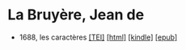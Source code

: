 # La Bruyère, Jean de

* 1688, les caractères  <a class="file tei" href="https://hurlus.github.io/tei/labruyere1688_caracteres.xml">[TEI]</a>  <a class="file html" href="https://hurlus.github.io/labruyere/labruyere1688_caracteres.html">[html]</a>  <a class="file mobi" href="https://hurlus.github.io/labruyere/labruyere1688_caracteres.mobi">[kindle]</a>  <a class="file epub" href="https://hurlus.github.io/labruyere/labruyere1688_caracteres.epub">[epub]</a> 
